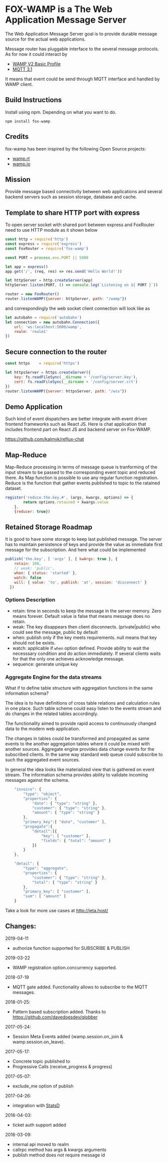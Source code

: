 # FOX-WAMP is a The Web Application Message Server

The Web Application Message Server goal is to provide durable message source for the actual web applications.

Message router has pluggable interface to the several message protocols. As for now it could interact by
* [WAMP V2 Basic Profile](http://wamp-proto.org/)
* [MQTT 3.1](http://mqtt.org/)

It means that event could be send through MQTT interface and handled by WAMP client.

## Build Instructions

Install using npm. Depending on what you want to do.
```
npm install fox-wamp
```

## Credits

fox-wamp has been inspired by the following Open Source projects:

- [wamp.rt](https://github.com/Orange-OpenSource/wamp.rt)
- [wamp.io](https://github.com/nicokaiser/wamp.io)

## Mission
Provide message based connectivity between web applications and several backend servers such as session storage, database and cache.

## Template to share HTTP port with express
To open server socket with shared port between express and FoxRouter need to use HTTP module as it shown below
```javascript
const http = require('http')
const express = require('express')
const FoxRouter = require('fox-wamp')

const PORT = process.env.PORT || 5000

let app = express()
app.get('/', (req, res) => res.send('Hello World!'))

let httpServer = http.createServer(app)
httpServer.listen(PORT, () => console.log(`Listening on ${ PORT }`))

router = new FoxRouter()
router.listenWAMP({server: httpServer, path: "/wamp"})
```

and correspondingly the web socket client connection will look like as
```javascript
let autobahn = require('autobahn')
let connection = new autobahn.Connection({
    url: 'ws:localhost:5000/wamp',
    realm: 'realm1'
})
```

## Secure connection to the router
```javascript
const https    = require('https')

let httpsServer = https.createServer({
    key: fs.readFileSync(__dirname + '/config/server.key'),
    cert: fs.readFileSync(__dirname + '/config/server.crt')
})
router.listenWAMP({server: httpsServer, path: "/wss"})
```

## Demo Application
Such kind of event dispatchers are better integrate with event driven
frontend frameworks such as React JS. Here is chat application that
includes frontend part on React JS and backend server on Fox-WAMP.

https://github.com/kalmyk/reflux-chat

## Map-Reduce
Map-Reduce processing in terms of message queue is tranforming of the input stream
to be passed to the corresponding event topic and reduced there.
As Map function is possible to use any regular function registration. 
Reduce is the function that gather events published to topic to the ratained dataset.

```javascript
register('reduce.the.key.#', (args, kwargs, options) => {
        return options.retained + kwargs.value
    },
    {reducer: true})
```

## Retained Storage Roadmap
It is good to have some storage to keep last published message. The server
has to maintain persistence of keys and provide the value as immediate first
message for the subscription. And here what could be implemented

```javascript
publish('the.key', [ 'args' ], { kwArgs: true }, {
    retain: 100,
    // weak: 'public',
    when: { status: 'started' },
    watch: false
    will: { value: 'to', publish: 'at', session: 'disconnect' }
  })
```

### Options Description
* retain: time in seconds to keep the message in the server memory. Zero means forever. Default value is false that means message does no retain.
* weak: The key disappears then client disconnects. (private|public) who could see the message, public by default
* when: publish only if the key meets requirements. null means that key should not be exists.
* watch: applicable if `when` option defined. Provide ability to wait the necesssary condition and do action immediately. If several clients waits for that the only one achieves acknowledge message.
* sequence: generate unique key

### Aggregate Engine for the data streams

<p>
    What if to define table structure with aggregation functions in the same information schema?
</p>
<p>
    The idea is to have definitions of cross table relations and calculation rules in one place. 
    Such table scheme could easy listen to the events stream and do changes
    in the related tables accordingly.
</p>
<p>
    The functionality aimed to provide rapid access to continuously changed
    data to the modern web application.
</p>
<p>
    The changes in tables could be transformed and
    propagated as same events to the another aggregation tables 
    where it could be mixed with another sources.
    Aggregate engine provides data change events for the subscribed clients.
    In the same way standard web queue could subscribe to such the aggregated
    event sources.
</p>
<p>
    In general the idea looks like materialized view that is gathered on event stream.
    The information schema provides ability to validate incoming messages against the schema.
</p>

```javascript
    "invoice": {
        "type": "object",
        "properties": {
            "date": { "type": "string" },
            "customer": { "type": "string" },
            "amount": { "type": "string" }
        },
        "primary_key":[ "date", "customer" ],
        "propagate":{
            "detail":[{
                "key": [ "customer" ],
                "fields": { "total": "amount" }
            }]
        }
    },

    "detail": {
        "type": "aggregate",
        "properties": {
            "customer": { "type": "string" },
            "total": { "type": "string" }
        },
        "primary_key": [ "customer" ],
        "sum": [ "amount" ]
    }
```

Take a look for more use cases at http://jeta.host/

## Changes:
2019-04-11
- authorize function supported for SUBSCRIBE & PUBLISH

2019-03-22
- WAMP registration option.concurrency supported.

2018-07-19
- MQTT gate added. Functionality allows to subscribe to the MQTT messages.

2018-01-25:
- Pattern based subscription added. Thanks to https://github.com/davedoesdev/qlobber

2017-05-24:
- Session Meta Events added (wamp.session.on_join & wamp.session.on_leave).

2017-05-17:
- Concrete topic published to
- Progressive Calls (receive_progress & progress)

2017-05-07:
- exclude_me option of publish

2017-04-26:
- integration with [StatsD](https://github.com/etsy/statsd)

2016-04-03:
- ticket auth support added

2016-03-09:
- internal api moved to realm
- callrpc method has args & kwargs arguments
- publish method does not require message id
